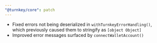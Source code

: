 ```yaml
---
"@turnkey/core": patch
---
```


- Fixed errors not being deserialized in `withTurnkeyErrorHandling()`, which previously caused them to stringify as `[object Object]`
- Improved error messages surfaced by `connectWalletAccount()`
